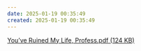 ```yaml
---
date: 2025-01-19 00:35:49
created: 2025-01-19 00:35:49
---
```


[You’ve Ruined My Life, Profess.pdf (124 KB)](Files/You%E2%80%99ve%20Ruined%20My%20Life%2C%20Profess.pdf)
